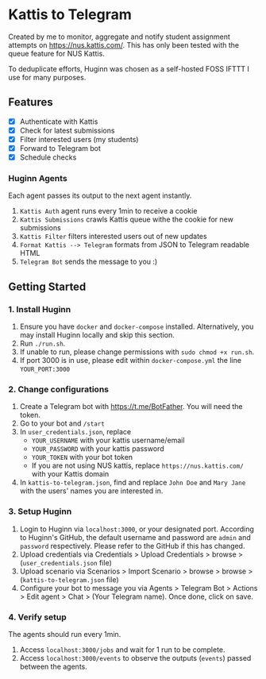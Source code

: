 # Kattis to Telegram
Created by me to monitor, aggregate and notify student assignment attempts on https://nus.kattis.com/. This has only been tested with the queue feature for NUS Kattis.

To deduplicate efforts, Huginn was chosen as a self-hosted FOSS IFTTT I use for many purposes. 

## Features
- [x] Authenticate with Kattis
- [x] Check for latest submissions
- [x] Filter interested users (my students)
- [x] Forward to Telegram bot
- [x] Schedule checks

### Huginn Agents
Each agent passes its output to the next agent instantly.
1. `Kattis Auth` agent runs every 1min to receive a cookie
1. `Kattis Submissions` crawls Kattis queue withe the cookie for new submissions
1. `Kattis Filter` filters interested users out of new updates
1. `Format Kattis --> Telegram` formats from JSON to Telegram readable HTML
1. `Telegram Bot` sends the message to you :)

## Getting Started
### 1. Install Huginn
1. Ensure you have `docker` and `docker-compose` installed. Alternatively, you may install Huginn locally and skip this section.
1. Run `./run.sh`.
1. If unable to run, please change permissions with `sudo chmod +x run.sh`.
1. If port 3000 is in use, please edit within `docker-compose.yml` the line `YOUR_PORT:3000`

### 2. Change configurations
1. Create a Telegram bot with https://t.me/BotFather. You will need the token.
1. Go to your bot and `/start`
1. In `user_credentials.json`, replace
	- `YOUR_USERNAME` with your kattis username/email
	- `YOUR_PASSWORD` with your kattis password
	- `YOUR_TOKEN` with your bot token
	- If you are not using NUS kattis, replace `https://nus.kattis.com/` with your Kattis domain
1. In `kattis-to-telegram.json`, find and replace `John Doe` and `Mary Jane` with the users' names you are interested in.

### 3. Setup Huginn
1. Login to Huginn via `localhost:3000`, or your designated port.
	According to Huginn's GitHub, the default username and password are `admin` and `password` respectively. Please refer to the GitHub if this has changed.
1. Upload credentials via Credentials > Upload Credentials > browse > (`user_credentials.json` file)
1. Upload scenario via Scenarios > Import Scenario > browse > browse > (`kattis-to-telegram.json` file)
1. Configure your bot to message you via Agents > Telegram Bot > Actions > Edit agent > Chat > (Your Telegram name). Once done, click on save.

### 4. Verify setup
The agents should run every 1min.
1. Access `localhost:3000/jobs` and wait for 1 run to be complete.
1. Access `localhost:3000/events` to observe the outputs (`events`) passed between the agents.

